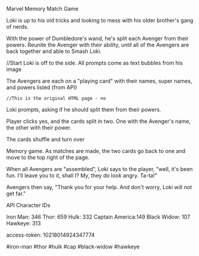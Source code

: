 Marvel Memory Match Game

Loki is up to his old tricks and looking to mess with his older brother's gang of nerds. 

With the power of Dumbledore's wand, he's split each Avenger from their powers. Reunite the Avenger with their ability, until all of the Avengers are back together and able to Smash Loki. 




//Start
Loki is off to the side. All prompts come as text bubbles from his image

The Avengers are each on a "playing card" with their names, super names, and powers listed (from API)

    //This is the original HTML page - no 

Loki prompts, asking if he should split them from their powers. 

Player clicks yes, and the cards split in two. One with the Avenger's name, the other with their power. 

The cards shuffle and turn over

Memory game. As matches are made, the two cards go back to one and move to the top right of the page. 

When all Avengers are "assembled", Loki says to the player, "well, it's been fun. I'll leave you to it, shall I? My, they do look angry. Ta-ta!"

Avengers then say, "Thank you for your help. And don't worry, Loki will not get far." 



API Character IDs

Iron Man: 346
Thor: 659
Hulk: 332
Captain America:149
Black Widow: 107
Hawkeye: 313 


access-token: 10218014924347774


#iron-man
#thor
#hulk
#cap
#black-widow
#hawkeye
